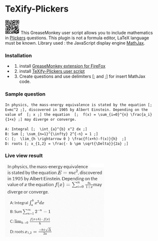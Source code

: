 # TeXify-Plickers
<img src="LOGO.png" width="48"> This GreaseMonkey user script allows you to include mathematics in [Plickers](https://plickers.com) questions. This plugin is not a formula editor, LaTeX language must be known. Library used : the JavaScript display engine [MathJax](https://www.mathjax.org/).

### Installation

* 1) install [GreaseMonkey extension for FireFox](https://addons.mozilla.org/fr/firefox/addon/greasemonkey/)
* 2) install [TeXify-Plickers user script](https://github.com/obook/TeXify-Plickers/raw/master/TeXify-Plickers.user.js)
* 3) Create questions and use delimiters [; and ;] for insert MathJax code.

### Sample question

```
In physics, the mass-energy equivalence is stated by the equation [; E=mc^2 ;], discovered in 1905 by Albert Einstein. Depending on the value of  [; x ;] the equation  [;  f(x) = \sum_{i=0}^{n} \frac{a_i}{1+x} ;] may diverge or converge.

A: Integral [;  \int_{a}^{b} x^2 dx ;]
B: Sum [; \sum_{n=1}^{\infty} 2^{-n} = 1 ;]
C: [;  \lim_{h \rightarrow 0 } \frac{f(x+h)-f(x)}{h}  ;]
D: roots [; x_{1,2} = \frac{- b \pm \sqrt{\Delta}}{2a} ;]
```

### Live view result

<img src="sample.png" width="328">

